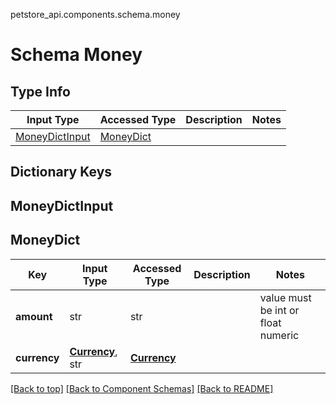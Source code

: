 petstore_api.components.schema.money
# Schema Money

## Type Info
Input Type | Accessed Type | Description | Notes
------------ | ------------- | ------------- | -------------
[MoneyDictInput](#moneydictinput) | [MoneyDict](#moneydict) |  |

## Dictionary Keys
## MoneyDictInput
## MoneyDict

Key | Input Type | Accessed Type | Description | Notes
------------ | ------------- | ------------- | ------------- | -------------
**amount** | str | str |  | value must be int or float numeric
**currency** | [**Currency**](currency.md), str | [**Currency**](currency.md) |  |

[[Back to top]](#top) [[Back to Component Schemas]](../../../README.md#Component-Schemas) [[Back to README]](../../../README.md)
